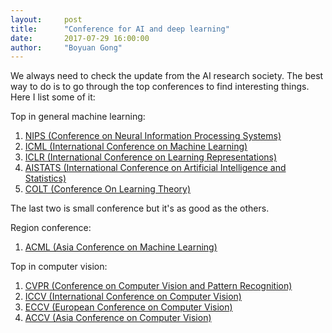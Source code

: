 ```yaml
---
layout:     post
title:      "Conference for AI and deep learning"
date:       2017-07-29 16:00:00
author:     "Boyuan Gong"
---
```


We always need to check the update from the AI research society. The best way to do is to go through the top conferences to find interesting things. Here I list some of it:


Top in general machine learning:
1. [NIPS (Conference on Neural Information Processing Systems)](https://nips.cc "Conference on Neural Information Processing Systems")
2. [ICML (International Conference on Machine Learning)](https://2017.icml.cc "International Conference on Machine Learning")
3. [ICLR (International Conference on Learning Representations)](https://www.iclr.cc "International Conference on Learning Representations")
4. [AISTATS (International Conference on Artificial Intelligence and Statistics)](http://www.aistats.org "International Conference on Artificial Intelligence and Statistics")
5. [COLT (Conference On Learning Theory)](http://www.learningtheory.org/colt2017/the-conference/sponsors-2/ "Conference On Learning Theory") 

The last two is small conference but it's as good as the others.

Region conference:
1. [ACML (Asia Conference on Machine Learning)](http://www.acml-conf.org/2017 "Asia Conference on Machine Learning")



Top in computer vision:
1. [CVPR (Conference on Computer Vision and Pattern Recognition)](http://cvpr2017.thecvf.com "Conference on Computer Vision and Pattern Recognition")
2. [ICCV (International Conference on Computer Vision)](http://iccv2017.thecvf.com "International Conference on Computer Vision")
3. [ECCV (European Conference on Computer Vision)](http://www.wikicfp.com/cfp/program?id=800&f=European "European Conference on Computer Vision")
4. [ACCV (Asia Conference on Computer Vision)](http://www.accv2016.org "Asia Conference on Computer Vision")




